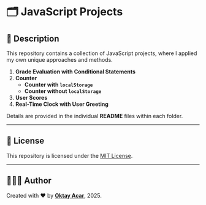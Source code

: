 # 🗂️ JavaScript Projects

## 📝 Description

This repository contains a collection of JavaScript projects, where I applied my own unique approaches and methods.

1. **Grade Evaluation with Conditional Statements**
2. **Counter**
   - **Counter with `localStorage`**
   - **Counter without `localStorage`**
3. **User Scores**
4. **Real-Time Clock with User Greeting**

Details are provided in the individual **README** files within each folder.

---

## 📄 License

This repository is licensed under the [MIT License](https://github.com/oktay-acar/javascript-projects/blob/main/LICENSE).

---

## 👨🏻‍💻 Author

Created with ❤️ by **[Oktay Acar](https://github.com/oktay-acar)**, 2025.
